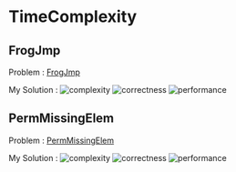 # TimeComplexity

## FrogJmp

Problem : 
[FrogJmp](https://app.codility.com/programmers/lessons/3-time_complexity/frog_jmp/)

My Solution : 
![complexity](https://img.shields.io/badge/Complexity-O(1)-brightgreen.svg)
![correctness](https://img.shields.io/badge/Correctness-100%25-brightgreen.svg)
![performance](https://img.shields.io/badge/Performance-100%25-brightgreen.svg)

## PermMissingElem

Problem : 
[PermMissingElem](https://app.codility.com/programmers/lessons/3-time_complexity/perm_missing_elem/)

My Solution :
![complexity](https://img.shields.io/badge/Complexity-O(n)-green.svg)
![correctness](https://img.shields.io/badge/Correctness-100%25-brightgreen.svg)
![performance](https://img.shields.io/badge/Performance-100%25-brightgreen.svg)
